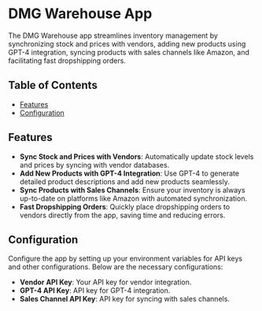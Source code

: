 # DMG Warehouse App

The DMG Warehouse app streamlines inventory management by synchronizing stock and prices with vendors, adding new products using GPT-4 integration, syncing products with sales channels like Amazon, and facilitating fast dropshipping orders.

## Table of Contents

- [Features](#features)
- [Configuration](#configuration)

## Features

- **Sync Stock and Prices with Vendors**: Automatically update stock levels and prices by syncing with vendor databases.
- **Add New Products with GPT-4 Integration**: Use GPT-4 to generate detailed product descriptions and add new products seamlessly.
- **Sync Products with Sales Channels**: Ensure your inventory is always up-to-date on platforms like Amazon with automated synchronization.
- **Fast Dropshipping Orders**: Quickly place dropshipping orders to vendors directly from the app, saving time and reducing errors.

## Configuration

Configure the app by setting up your environment variables for API keys and other configurations. Below are the necessary configurations:

- **Vendor API Key**: Your API key for vendor integration.
- **GPT-4 API Key**: API key for GPT-4 integration.
- **Sales Channel API Key**: API key for syncing with sales channels.
